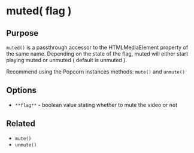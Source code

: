 # muted( flag ) #

## Purpose ##

`muted()` is a passthrough accessor to the HTMLMediaElement property of the same name. Depending on the state of the flag, muted will either start playing muted or unmuted ( default is unmuted ).

Recommend using the Popcorn instances methods: `mute()` and `unmute()`

## Options ##

* `**flag**` - boolean value stating whether to mute the video or not

## Related ##

* `mute()`
* `unmute()`
